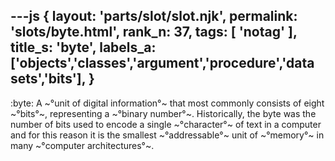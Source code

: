 ---js
{
  layout: 'parts/slot/slot.njk',
  permalink: 'slots/byte.html',
  rank_n: 37,
  tags: [ 'notag' ],
  title_s: 'byte',
  labels_a: ['objects','classes','argument','procedure','data sets','bits'],
}
---
:byte:
A ~°unit of digital information°~ that most commonly consists of eight ~°bits°~, representing a ~°binary number°~. Historically, the byte was the number of bits used to encode a single ~°character°~ of text in a computer and for this reason it is the smallest ~°addressable°~ unit of ~°memory°~ in many ~°computer architectures°~.
